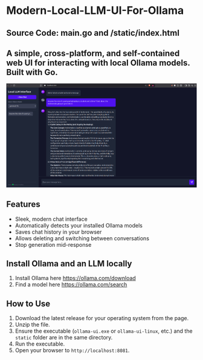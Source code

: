 # Modern-Local-LLM-UI-For-Ollama
## Source Code: main.go and /static/index.html

## A simple, cross-platform, and self-contained web UI for interacting with local Ollama models. Built with Go.

![Screenshot](./images/local-llm-ui-1.png)

## Features
- Sleek, modern chat interface
- Automatically detects your installed Ollama models
- Saves chat history in your browser
- Allows deleting and switching between conversations
- Stop generation mid-response

## Install Ollama and an LLM locally
1.  Install Ollama here https://ollama.com/download
2.  Find a model here https://ollama.com/search

## How to Use
1.  Download the latest release for your operating system from the page.
2.  Unzip the file.
3.  Ensure the executable (`ollama-ui.exe` or `ollama-ui-linux`, etc.) and the `static` folder are in the same directory.
4.  Run the executable.
5.  Open your browser to `http://localhost:8081`.
